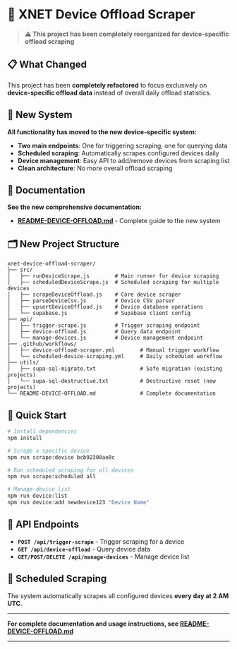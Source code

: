 # 🚀 XNET Device Offload Scraper

> **⚠️ This project has been completely reorganized for device-specific offload scraping**

## 📋 What Changed

This project has been **completely refactored** to focus exclusively on **device-specific offload data** instead of overall daily offload statistics.

## 🔄 New System

**All functionality has moved to the new device-specific system:**

- **Two main endpoints**: One for triggering scraping, one for querying data
- **Scheduled scraping**: Automatically scrapes configured devices daily
- **Device management**: Easy API to add/remove devices from scraping list
- **Clean architecture**: No more overall offload scraping

## 📖 Documentation

**See the new comprehensive documentation:**
- **[README-DEVICE-OFFLOAD.md](README-DEVICE-OFFLOAD.md)** - Complete guide to the new system

## 🗂️ New Project Structure

```
xnet-device-offload-scraper/
├── src/
│   ├── runDeviceScrape.js        # Main runner for device scraping
│   ├── scheduledDeviceScrape.js  # Scheduled scraping for multiple devices
│   ├── scrapeDeviceOffload.js    # Core device scraper
│   ├── parseDeviceCsv.js         # Device CSV parser
│   ├── upsertDeviceOffload.js    # Device database operations
│   └── supabase.js               # Supabase client config
├── api/
│   ├── trigger-scrape.js         # Trigger scraping endpoint
│   ├── device-offload.js         # Query data endpoint
│   └── manage-devices.js         # Device management endpoint
├── .github/workflows/
│   ├── device-offload-scraper.yml        # Manual trigger workflow
│   └── scheduled-device-scraping.yml     # Daily scheduled workflow
├── utils/
│   ├── supa-sql-migrate.txt              # Safe migration (existing projects)
│   └── supa-sql-destructive.txt          # Destructive reset (new projects)
└── README-DEVICE-OFFLOAD.md              # Complete documentation
```

## 🚀 Quick Start

```bash
# Install dependencies
npm install

# Scrape a specific device
npm run scrape:device bcb92300ae0c

# Run scheduled scraping for all devices
npm run scrape:scheduled all

# Manage device list
npm run device:list
npm run device:add newdevice123 "Device Name"
```

## 🔗 API Endpoints

- **`POST /api/trigger-scrape`** - Trigger scraping for a device
- **`GET /api/device-offload`** - Query device data
- **`GET/POST/DELETE /api/manage-devices`** - Manage device list

## 📅 Scheduled Scraping

The system automatically scrapes all configured devices **every day at 2 AM UTC**.

---

**For complete documentation and usage instructions, see [README-DEVICE-OFFLOAD.md](README-DEVICE-OFFLOAD.md)**


---
